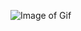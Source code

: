 ![Image of Gif](https://raw.githubusercontent.com/lenosr/markdown-portfolio/master/_includes/Pic.gif)
